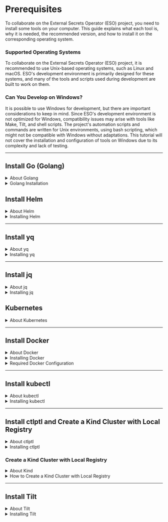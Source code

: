 # Prerequisites
To collaborate on the External Secrets Operator (ESO) project, you need to install some tools on your computer. This guide explains what each tool is, why it is needed, the recommended version, and how to install it on the corresponding operating system.
### Supported Operating Systems
To collaborate on the External Secrets Operator (ESO) project, it is recommended to use Unix-based operating systems, such as Linux and macOS. ESO's development environment is primarily designed for these systems, and many of the tools and scripts used during development are built to work on them.
### Can You Develop on Windows?
It is possible to use Windows for development, but there are important considerations to keep in mind. Since ESO's development environment is not optimized for Windows, compatibility issues may arise with tools like Make, Tilt, and shell scripts. The project's automation scripts and commands are written for Unix environments, using bash scripting, which might not be compatible with Windows without adaptations. This tutorial will not cover the installation and configuration of tools on Windows due to its complexity and lack of testing.

---

## Install Go (Golang)

<details>
  <summary>About Golang</summary>
  <h3> What is Go?</h3>
  <p> Go, also known as Golang, is a programming language design at Google by Robert Griesemer, Rob Pike, and Ken Thompson. It is known for being efficient, easy to learn, and excellent for developing fast and scalable applications.</p>
  <h3> Why is Go needed?</h3>
  <p> In the <strong>External Secrets Operator</strong> project, Go is used to develop core parts of the code. It is required to compile, run, and contribute to the project's source code.</p>
</details>

<details>
  <summary>Golang Installation</summary>
  <h3> Required Version</h3>
  <p><strong>Minimum version:</strong> Go 1.20 or higher.</p>
  <p><strong>Recommended version:</strong> Go 1.23.3</p>
  <blockquote> As of this writing, the latest version of Go is <strong>1.23.3</strong>As of this writing, the latest version of Go is 1.23.3 , which worked perfectly with the <strong>External Secrets Operator</strong> project. Previous versions failed to test the application. Before testing the project, check your Go version.</blockquote>

  <h3> How to Install Go</h3>

Please consult the <a href="https://go.dev/doc/install">official documentation</a>.</p>
</details>

## Install Helm

<details>
  <summary>About Helm</summary>
  <h3>What is Helm?</h3>
  <p>Helm is a package manager for Kubernetes, the platform that automates deployment, scaling, and management of containerized applications.</p>
  
  <h3>Why is Helm necessary?</h3>
  <p>In the <strong>External Secrets Operator</strong> project, Helm is used to simplify the installation and management of applications within Kubernetes, automating complex configuration and deployment processes.</p>
</details>

<details>
  <summary>Installing Helm</summary>
  <h3>Required Version</h3>
  <p><strong>Recommended version:</strong> Helm 3 (latest version of Helm 3).</p>
  <h3>How to Install Helm</h3>


  <p>Please consult the <a href="https://helm.sh/docs/intro/install/">official Helm installation guide</a>.</p>
</details>

---

## Install yq

<details>
  <summary>About yq</summary>
  <h3>What is yq?</h3>
  <p>yq is a command-line tool for reading, manipulating, and writing YAML files, which are widely used for configurations.</p>
  
  <h3>Why is yq necessary?</h3>
  <p>In the <strong>External Secrets Operator</strong> project, yq is used to automate the editing of YAML configuration files, facilitating adjustments and implementations.</p>
</details>

<details>
  <summary>Installing yq</summary>
  <h3>Required Version</h3>
  <p><strong>Recommended version:</strong> yq v4.44.3 or higher.</p>

  <h3>How to Install yq</h3>

  <p>Please consult the <a href="https://github.com/mikefarah/yq">official yq repository</a>.</p>
</details>


---

## Install jq

<details>
  <summary>About jq</summary>
  <h3>What is jq?</h3>
  <p>jq is a command-line tool for processing and manipulating JSON data.</p>
  
  <h3>Why is jq needed?</h3>
  <p>In the <strong>External Secrets Operator</strong> project, jq is essential for working with JSON data, enabling efficient filtering and transformation of information.</p>
</details>

<details>
  <summary>Installing jq</summary>
  <h3>Required Version</h3>
  <p><strong>Recommended version:</strong> jq 1.6 or later.</p>

  <h3>How to Install jq</h3>

  <p>Please consult the <a href="https://stedolan.github.io/jq/">official jq website</a>.</p>
</details>

## Kubernetes

<details>
  <summary>About Kubernetes</summary>
  <h3>What is Kubernetes?</h3>
  <p>Kubernetes is an open-source platform for automating the deployment, scaling, and management of containerized applications. It orchestrates containerized workloads across a cluster of machines, ensuring high availability and efficient resource utilization.</p>
  
  <h3>Why is Kubernetes needed?</h3>
  <p>In the <strong>External Secrets Operator</strong> project, Kubernetes provides the infrastructure to deploy and manage containerized applications. It allows integration with cloud-native services, enabling scalability, fault tolerance, and streamlined operations in dynamic environments.</p>

  <p>
  To work with Kubernetes, we need to install and configure some tools first. This will be explained in the sections below.
  
  For more details, check the [official documentation](https://kubernetes.io/docs/home/).
</p>
</details>

---
## Install Docker

<details>
  <summary>About Docker</summary>
  <h3>What is Docker?</h3>
  <p>Docker is a platform for building, deploying, and running applications in containers. Containers package an application with all its dependencies into a standard unit for development and deployment.</p>
  
  <h3>Why is Docker needed?</h3>
  <p>In the <strong>External Secrets Operator</strong> project, Docker is used to create container images and run services in isolated environments. It is essential for developing, testing, and deploying the application within a Kubernetes environment.</p>
</details>

<details>
  <summary>Installing Docker</summary>
  <h3>How to Install Docker</h3>

  <p>Please consult the <a href="https://docs.docker.com/get-docker/">official Docker documentation</a>.</p>
</details>

<details>
  <summary>Required Docker Configuration</summary>
  <h3>Configure Docker for Non-Root Usage</h3>
  <p>By default, Docker requires superuser (root) privileges to run. To simplify usage, it is recommended to add the current user to the <code>docker</code> group to execute commands without <code>sudo</code>.</p>

  <details>
    <summary>Steps to configure Docker without root on Linux</summary>
    <h3>1. Create the docker group (if it doesn't exist):</h3>
    <pre><code>sudo groupadd docker</code></pre>
    <h3>2. Add the current user to the docker group:</h3>
    <pre><code>sudo usermod -aG docker $USER</code></pre>
    <h3>3. Apply group changes without logging out:</h3>
    <pre><code>newgrp docker</code></pre>
    <h3>4. Verify Docker can run without sudo:</h3>
    <pre><code>docker run hello-world</code></pre>
    <p>If the command works without errors, the configuration is successful.</p>
  </details>
</details>

---
## Install kubectl

<details>
  <summary>About kubectl</summary>
  <h3>What is kubectl?</h3>
  <p><strong>kubectl</strong> is the command-line tool for managing Kubernetes clusters. It enables running commands on the cluster, managing resources, and debugging applications.</p>
  <h3>Why is kubectl needed?</h3>
  <p>In the <strong>External Secrets Operator</strong> project, kubectl is used to interact with local or remote Kubernetes clusters, apply configurations, and check the state of deployed resources.</p>
</details>

<details>
  <summary>Installing kubectl</summary>
  <h3>Required Version</h3>
  <p><strong>A version compatible with the installed Kubernetes version (usually the latest stable version).</strong></p>
  <h3>How to Install kubectl</h3>
  
  <p>Please consult the <a href="https://kubernetes.io/docs/tasks/tools/">official kubectl documentation</a>.</p>
</details>

---
## Install ctlptl and Create a Kind Cluster with Local Registry

<details>
  <summary>About ctlptl</summary>
  <h3>What is ctlptl?</h3>
  <p><strong>ctlptl</strong> (Control Plane Tool) is a tool for managing local Kubernetes development clusters. It simplifies the creation and management of clusters like <strong>Kind</strong> (Kubernetes in Docker) and the configuration of local container registries.</p>
  <h3>Why is ctlptl necessary?</h3>
  <p>In the <strong>External Secrets Operator</strong> project, ctlptl is used to create and manage a local Kubernetes cluster using Kind, as well as to configure a local container registry to store Docker images during development.</p>
</details>

<details>
  <summary>Installing ctlptl</summary>
  <h3>Required Version</h3>
  <p><strong>The latest available version of ctlptl.</strong></p>

  <h3>How to Install ctlptl</h3>
    <p>Please consult the <a href="https://github.com/tilt-dev/ctlptl/blob/main/INSTALL.md
    ">official ctlptl installation guide</a>.</p>
</details>


<h3>Create a Kind Cluster with Local Registry</h3>

<details>
  <summary>About Kind</summary>
  <p><strong>Kind</strong> (Kubernetes in Docker) is a tool to run local Kubernetes clusters using Docker containers as cluster nodes.</p>
</details>

<details>
  <summary>How to Create a Kind Cluster with Local Registry</summary>
  <h3>1. Create a local container registry:</h3>
  <pre><code>docker run -d --restart=always -p "5000:5000" --name kind-registry registry:2</code></pre>
  <h3>2. Create a Kind cluster using ctlptl and connect it to the local registry:</h3>
  <pre><code>ctlptl create cluster kind --registry=kind-registry</code></pre>
  <p>This will create a Kind cluster configured to use the local registry at <code>localhost:5000</code>.</p>
  <h3>3. Verify the cluster is running:</h3>
  <pre><code>kubectl cluster-info --context kind-kind</code></pre>
  <h3>4. List clusters managed by ctlptl:</h3>
  <pre><code>ctlptl get clusters</code></pre>
</details>

---
## Install Tilt

<details>
  <summary>About Tilt</summary>
  <h3>What is Tilt?</h3>
  <p><strong>Tilt</strong> is a tool that accelerates development in Kubernetes environments. It automates building, deploying, and monitoring code, enabling a faster development cycle.</p>
  <h3>Why is Tilt necessary?</h3>
  <p>In the <strong>External Secrets Operator</strong> project, Tilt is used to develop and test code changes efficiently, reflecting updates almost instantly in the local Kubernetes environment.</p>
</details>

<details>
  <summary>Installing Tilt</summary>
  <h3>Required Version</h3>
  <ul>
    <li><strong>Prerequisites:</strong> Install Docker, kubectl, Kind, and ctlptl.</li>
    <li><strong>Recommended version:</strong> Latest available version.</li>
  </ul>

  <h3>How to Install Tilt</h3>

  <p>Please consult the <a href="https://docs.tilt.dev/install.html">official Tilt installation guide</a>.</p>
</details>